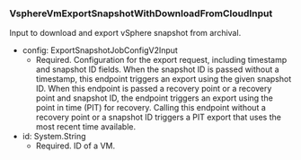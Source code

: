 ### VsphereVmExportSnapshotWithDownloadFromCloudInput
Input to download and export vSphere snapshot from archival.

- config: ExportSnapshotJobConfigV2Input
  - Required. Configuration for the export request, including timestamp and snapshot ID fields. When the snapshot ID is passed without a timestamp, this endpoint triggers an export using the given snapshot ID. When this endpoint is passed a recovery point or a recovery point and snapshot ID, the endpoint triggers an export using the point in time (PIT) for recovery. Calling this endpoint without a recovery point or a snapshot ID triggers a PIT export that uses the most recent time available.
- id: System.String
  - Required. ID of a VM.

